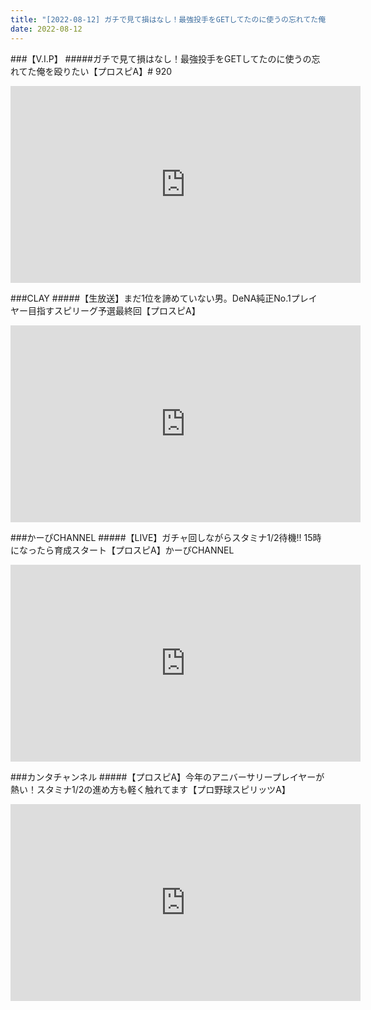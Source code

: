 ```yaml
---
title: "[2022-08-12] ガチで見て損はなし！最強投手をGETしてたのに使うの忘れてた俺を殴りたい【プロスピA】# 920 他"
date: 2022-08-12
---
```

###【V.I.P】
#####ガチで見て損はなし！最強投手をGETしてたのに使うの忘れてた俺を殴りたい【プロスピA】# 920
<iframe width="560" height="315" src="https://www.youtube.com/embed/d57VVB0kosA" frameborder="0" allow="accelerometer; autoplay; clipboard-write; encrypted-media; gyroscope; picture-in-picture" allowfullscreen></iframe>

###CLAY
#####【生放送】まだ1位を諦めていない男。DeNA純正No.1プレイヤー目指すスピリーグ予選最終回【プロスピA】
<iframe width="560" height="315" src="https://www.youtube.com/embed/D1QEnxi4G58" frameborder="0" allow="accelerometer; autoplay; clipboard-write; encrypted-media; gyroscope; picture-in-picture" allowfullscreen></iframe>

###かーぴCHANNEL
#####【LIVE】ガチャ回しながらスタミナ1/2待機!! 15時になったら育成スタート【プロスピA】かーぴCHANNEL
<iframe width="560" height="315" src="https://www.youtube.com/embed/P6opOgVLjeA" frameborder="0" allow="accelerometer; autoplay; clipboard-write; encrypted-media; gyroscope; picture-in-picture" allowfullscreen></iframe>

###カンタチャンネル
#####【プロスピA】今年のアニバーサリープレイヤーが熱い！スタミナ1/2の進め方も軽く触れてます【プロ野球スピリッツA】
<iframe width="560" height="315" src="https://www.youtube.com/embed/cv6ft-q-5QM" frameborder="0" allow="accelerometer; autoplay; clipboard-write; encrypted-media; gyroscope; picture-in-picture" allowfullscreen></iframe>


